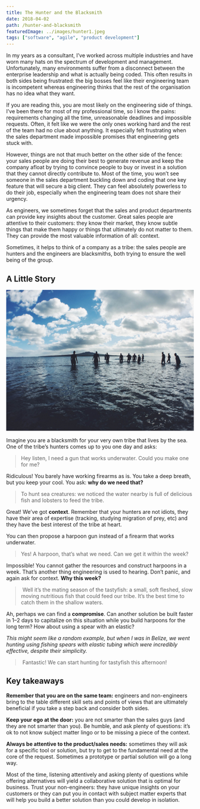 ```yaml
---
title: The Hunter and the Blacksmith
date: 2018-04-02
path: /hunter-and-blacksmith
featuredImage: ../images/hunter1.jpeg
tags: ["software", "agile", "product development"]
---
```


In my years as a consultant, I’ve worked across multiple industries and have worn many hats on the spectrum of development and management. Unfortunately, many environments suffer from a disconnect between the enterprise leadership and what is actually being coded. This often results in both sides being frustrated: the big bosses feel like their engineering team is incompetent whereas engineering thinks that the rest of the organisation has no idea what they want.

If you are reading this, you are most likely on the engineering side of things. I’ve been there for most of my professional time, so I know the pains: requirements changing all the time, unreasonable deadlines and impossible requests. Often, it felt like we were the only ones working hard and the rest of the team had no clue about anything. It especially felt frustrating when the sales department made impossible promises that engineering gets stuck with.

However, things are not that much better on the other side of the fence: your sales people are doing their best to generate revenue and keep the company afloat by trying to convince people to buy or invest in a solution that they cannot directly contribute to. Most of the time, you won’t see someone in the sales department buckling down and coding that one key feature that will secure a big client. They can feel absolutely powerless to do their job, especially when the engineering team does not share their urgency.

As engineers, we sometimes forget that the sales and product departments can provide key insights about the customer. Great sales people are attentive to their customers: they know their market, they know subtle things that make them happy or things that ultimately do not matter to them. They can provide the most valuable information of all: context.

Sometimes, it helps to think of a company as a tribe: the sales people are hunters and the engineers are blacksmiths, both trying to ensure the well being of the group.

## A Little Story
![Swim](../images/hunter2.jpeg)

Imagine you are a blacksmith for your very own tribe that lives by the sea. One of the tribe’s hunters comes up to you one day and asks:

> Hey listen, I need a gun that works underwater. Could you make one for me?

Ridiculous! You barely have working firearms as is. You take a deep breath, but you keep your cool. You ask: **why do we need that?**

> To hunt sea creatures: we noticed the water nearby is full of delicious fish and lobsters to feed the tribe.

Great! We’ve got **context**. Remember that your hunters are not idiots, they have their area of expertise (tracking, studying migration of prey, etc) and they have the best interest of the tribe at heart.

You can then propose a harpoon gun instead of a firearm that works underwater.

> Yes! A harpoon, that’s what we need. Can we get it within the week?

Impossible! You cannot gather the resources and construct harpoons in a week. That’s another thing engineering is used to hearing. Don’t panic, and again ask for context. **Why this week?**

> Well it’s the mating season of the tastyfish: a small, soft fleshed, slow moving nutritious fish that could feed our tribe. It’s the best time to catch them in the shallow waters.

Ah, perhaps we can find a **compromise**. Can another solution be built faster in 1–2 days to capitalize on this situation while you build harpoons for the long term? How about using a spear with an elastic?

*This might seem like a random example, but when I was in Belize, we went hunting using fishing spears with elastic tubing which were incredibly effective, despite their simplicity.*

> Fantastic! We can start hunting for tastyfish this afternoon!

## Key takeaways

**Remember that you are on the same team:** engineers and non-engineers bring to the table different skill sets and points of views that are ultimately beneficial if you take a step back and consider both sides.

**Keep your ego at the door:** you are not smarter than the sales guys (and they are not smarter than you). Be humble, and ask plenty of questions: it’s ok to not know subject matter lingo or to be missing a piece of the context.

**Always be attentive to the product/sales needs:** sometimes they will ask for a specific tool or solution, but try to get to the fundamental need at the core of the request. Sometimes a prototype or partial solution will go a long way.

Most of the time, listening attentively and asking plenty of questions while offering alternatives will yield a collaborative solution that is optimal for business. Trust your non-engineers: they have unique insights on your customers or they can put you in contact with subject matter experts that will help you build a better solution than you could develop in isolation.
